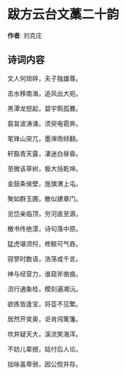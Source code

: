 # 跋方云台文藁二十韵

**作者**: 刘克庄

## 诗词内容

文人何琐碎，夫子独雄尊。

击水移南海，追风出大宛。

黑潭龙怒起，碧宇鹘孤鶱。

翕曶波涛涌，须臾电雹奔。

笔锋山突兀，墨渖雨倾翻。

轩豁青天露，凄迷白昼昏。

至微该草树，极大括乾坤。

金鼓条侯壁，旌旗渭上屯。

聚如群玉圃，散似建章门。

览岱亲临顶，穷河直至源。

檄书传绝漠，诗句落中原。

猛虎堪须捋，修鲸可气吞。

寂寥时数语，浩荡或千言。

神与经营力，谁窥斧凿痕。

流行通象桂，模刻遍湘沅。

欲拣皆逢宝，将芟不见繁。

居然开穾奥，讵肯闯篱籓。

坎井疑天大，溪流笑海浑。

不妨儿辈撼，姑付后人论。

拙咏虽卑弱，因公傥并存。

